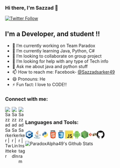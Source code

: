 ### Hi there, I'm Sazzad 👋

[![Twitter Follow](https://img.shields.io/twitter/follow/ParadoxAlpha?color=1DA1F2&logo=twitter&style=for-the-badge)](https://twitter.com/sazzadsarker1)

## I'm a Developer, and student !!

- 🔭 I’m currently working on Team Paradox 
- 🌱 I’m currently learning Java, Python, C# 
- 👯 I’m looking to collaborate on group project
- 🤔 I’m looking for help with any type of Tech info
- 💬 Ask me about java and python stuff
- 📫 How to reach me: Facebook- [@Sazzadsarker49](https://www.facebook.com/Sazzadsarker49/)
- 😄 Pronouns: He 
- ⚡ Fun fact: I love to CODE!! 

### Connect with me:

[<img align="left" alt="SazzadSarker | Twitter" width="22px" src="https://cdn.jsdelivr.net/npm/simple-icons@v3/icons/twitter.svg" />][twitter]
[<img align="left" alt="SazzadSarker | LinkedIn" width="22px" src="https://cdn.jsdelivr.net/npm/simple-icons@v3/icons/linkedin.svg" />][linkedin]
[<img align="left" alt="SazzadSarker | Instagram" width="22px" src="https://cdn.jsdelivr.net/npm/simple-icons@v3/icons/instagram.svg" />][instagram]

<br/>

### Languages and Tools:

<img align="left" alt="C++" width="26px" src="https://raw.githubusercontent.com/github/explore/80688e429a7d4ef2fca1e82350fe8e3517d3494d/topics/cpp/cpp.png" />
<img align="left" alt="Java" width="26px" src="https://raw.githubusercontent.com/github/explore/80688e429a7d4ef2fca1e82350fe8e3517d3494d/topics/java/java.png" />
<img align="left" alt="Python" width="26px" src="https://raw.githubusercontent.com/github/explore/80688e429a7d4ef2fca1e82350fe8e3517d3494d/topics/python/python.png" />
<img align="left" alt="HTML5" width="26px" src="https://raw.githubusercontent.com/github/explore/80688e429a7d4ef2fca1e82350fe8e3517d3494d/topics/html/html.png" />
<img align="left" alt="CSS3" width="26px" src="https://raw.githubusercontent.com/github/explore/80688e429a7d4ef2fca1e82350fe8e3517d3494d/topics/css/css.png" />
<img align="left" alt="JavaScript" width="26px" src="https://raw.githubusercontent.com/github/explore/80688e429a7d4ef2fca1e82350fe8e3517d3494d/topics/javascript/javascript.png" />
<img align="left" alt="Android Studio" width="26px" src="https://raw.githubusercontent.com/github/explore/80688e429a7d4ef2fca1e82350fe8e3517d3494d/topics/android/android.png" />
<img align="left" alt="Node.js" width="26px" src="https://raw.githubusercontent.com/github/explore/80688e429a7d4ef2fca1e82350fe8e3517d3494d/topics/nodejs/nodejs.png" />
<img align="left" alt="Git" width="26px" src="https://raw.githubusercontent.com/github/explore/80688e429a7d4ef2fca1e82350fe8e3517d3494d/topics/git/git.png" />
<img align="left" alt="GitHub" width="26px" src="https://raw.githubusercontent.com/github/explore/78df643247d429f6cc873026c0622819ad797942/topics/github/github.png" />

<br />
<br />
<img align="left" alt="ParadoxAlpha49's Github Stats" src="https://github-readme-stats.vercel.app/api?username=ParadoxAlpha49&show_icons=true" />    &nbsp;




[twitter]: https://twitter.com/sazzadsarker1
[youtube]: https://www.youtube.com/channel/UCVQS-EeEa08pOrViEk7xe6A/featured?view_as=subscriber
[instagram]: https://instagram.com/codeSTACKr
[linkedin]: https://www.linkedin.com/in/sazzad-sarker-076235136/
